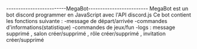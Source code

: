 -------------------------MegaBot-------------------------
MegaBot est un bot discord programmer en JavaScript avec l'API discord.js
Ce bot contient les fonctions suivante :
-message de départ/arrivée
-commandes d'informations(statistique)
-commandes de jeux/fun
-logs : message supprimé , salon créer/supprimé , rôle  créer/supprimé , invitation créer/supprimé
